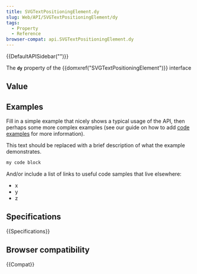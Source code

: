 ```yaml
---
title: SVGTextPositioningElement.dy
slug: Web/API/SVGTextPositioningElement/dy
tags:
  - Property
  - Reference
browser-compat: api.SVGTextPositioningElement.dy
---
```

{{DefaultAPISidebar("")}}

The **`dy`** property of the {{domxref("SVGTextPositioningElement")}} interface 

## Value



## Examples

Fill in a simple example that nicely shows a typical usage of the API, then perhaps some more complex examples (see our guide on how to add [code examples](/en-US/docs/MDN/Contribute/Structures/Code_examples) for more information).

This text should be replaced with a brief description of what the example demonstrates.

```js
my code block
```

And/or include a list of links to useful code samples that live elsewhere:

*   x
*   y
*   z

## Specifications

{{Specifications}}

## Browser compatibility

{{Compat}}


